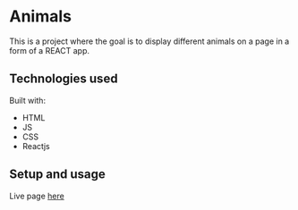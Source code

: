 # Animals

This is a project where the goal is to display different animals on a page in a form of a REACT app.

## Technologies used

Built with:

- HTML
- JS
- CSS
- Reactjs

## Setup and usage

Live page [here]()
